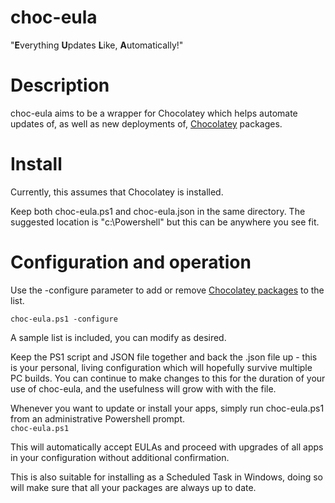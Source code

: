# choc-eula
"**E**verything **U**pdates **L**ike, **A**utomatically!"

# Description
choc-eula aims to be a wrapper for Chocolatey which helps automate updates of, as well as new deployments of, [Chocolatey](https://chocolatey.org/) packages.  

# Install
Currently, this assumes that Chocolatey is installed.  

Keep both choc-eula.ps1 and choc-eula.json in the same directory.  The suggested location is "c:\Powershell" but this can be anywhere you see fit.

# Configuration and operation
Use the -configure parameter to add or remove [Chocolatey packages](https://chocolatey.org/packages) to the list.  

`choc-eula.ps1 -configure`

A sample list is included, you can modify as desired.

Keep the PS1 script and JSON file together and back the .json file up - this is your personal, living configuration which will hopefully survive multiple PC builds.  You can continue to make changes to this for the duration of your use of choc-eula, and the usefulness will grow with with the file.

Whenever you want to update or install your apps, simply run choc-eula.ps1 from an administrative Powershell prompt.  
`choc-eula.ps1`

This will automatically accept EULAs and proceed with upgrades of all apps in your configuration without additional confirmation.

This is also suitable for installing as a Scheduled Task in Windows, doing so will make sure that all your packages are always up to date. 

